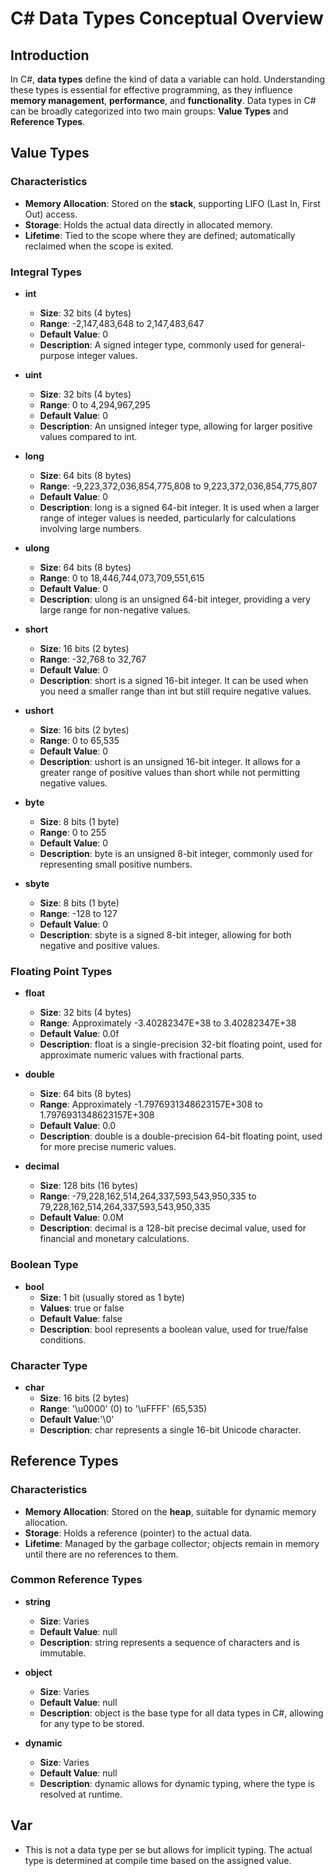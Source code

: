 # C# Data Types Conceptual Overview

## Introduction

In C#, **data types** define the kind of data a variable can hold. 
Understanding these types is essential for effective programming, 
as they influence **memory management**, **performance**, and **functionality**. 
Data types in C# can be broadly categorized into two main groups: **Value Types** and **Reference Types**.

## Value Types

### Characteristics

- **Memory Allocation**: Stored on the **stack**, supporting LIFO (Last In, First Out) access.
- **Storage**: Holds the actual data directly in allocated memory.
- **Lifetime**: Tied to the scope where they are defined; automatically reclaimed when the scope is exited.

### Integral Types

- **int**
  - **Size**: 32 bits (4 bytes)
  - **Range**: -2,147,483,648 to 2,147,483,647
  - **Default Value**: 0
  - **Description**: A signed integer type, commonly used for general-purpose integer values.

- **uint**
  - **Size**: 32 bits (4 bytes)
  - **Range**: 0 to 4,294,967,295
  - **Default Value**: 0
  - **Description**: An unsigned integer type, allowing for larger positive values compared to int.

- **long**
  - **Size**: 64 bits (8 bytes)
  - **Range**: -9,223,372,036,854,775,808 to 9,223,372,036,854,775,807
  - **Default Value**: 0
  - **Description**: long is a signed 64-bit integer. It is used when a larger range of integer values is needed, particularly for calculations involving large numbers.

- **ulong**
  - **Size**: 64 bits (8 bytes)
  - **Range**: 0 to 18,446,744,073,709,551,615
  - **Default Value**: 0
  - **Description**: ulong is an unsigned 64-bit integer, providing a very large range for non-negative values.

- **short**
  - **Size**: 16 bits (2 bytes)
  - **Range**: -32,768 to 32,767
  - **Default Value**: 0
  - **Description**: short is a signed 16-bit integer. It can be used when you need a smaller range than int but still require negative values.

- **ushort**
  - **Size**: 16 bits (2 bytes)
  - **Range**: 0 to 65,535
  - **Default Value**: 0
  - **Description**: ushort is an unsigned 16-bit integer. It allows for a greater range of positive values than short while not permitting negative values.

- **byte**
  - **Size**: 8 bits (1 byte)
  - **Range**: 0 to 255
  - **Default Value**: 0
  - **Description**: byte is an unsigned 8-bit integer, commonly used for representing small positive numbers.

- **sbyte**
  - **Size**: 8 bits (1 byte)
  - **Range**: -128 to 127
  - **Default Value**: 0
  - **Description**: sbyte is a signed 8-bit integer, 
allowing for both negative and positive values.

### Floating Point Types

- **float**
  - **Size**: 32 bits (4 bytes)
  - **Range**: Approximately -3.40282347E+38 to 3.40282347E+38
  - **Default Value**: 0.0f
  - **Description**: float is a single-precision 32-bit floating point, used for approximate numeric values with fractional parts.

- **double**
  - **Size**: 64 bits (8 bytes)
  - **Range**: Approximately -1.7976931348623157E+308 to 1.7976931348623157E+308
  - **Default Value**: 0.0
  - **Description**: double is a double-precision 64-bit floating point, 
used for more precise numeric values.

- **decimal**
  - **Size**: 128 bits (16 bytes)
  - **Range**: -79,228,162,514,264,337,593,543,950,335 to 79,228,162,514,264,337,593,543,950,335
  - **Default Value**: 0.0M
  - **Description**: decimal is a 128-bit precise decimal value, used for financial and monetary calculations.

### Boolean Type

- **bool**
  - **Size**: 1 bit (usually stored as 1 byte)
  - **Values**: true or false
  - **Default Value**: false
  - **Description**: bool represents a boolean value, used for true/false conditions.

### Character Type

- **char**
  - **Size**: 16 bits (2 bytes)
  - **Range**: '\u0000' (0) to '\uFFFF' (65,535)
  - **Default Value**:'\0'
  - **Description**: char represents a single 16-bit Unicode character.

## Reference Types

### Characteristics

- **Memory Allocation**: Stored on the **heap**, suitable for dynamic memory allocation.
- **Storage**: Holds a reference (pointer) to the actual data.
- **Lifetime**: Managed by the garbage collector; objects remain in memory until there are no references to them.

### Common Reference Types

- **string**
  - **Size**: Varies
  - **Default Value**: null
  - **Description**: string represents a sequence of characters and is immutable.

- **object**
  - **Size**: Varies
  - **Default Value**: null
  - **Description**: object is the base type for all data types in C#, allowing for any type to be stored.

- **dynamic**
  - **Size**: Varies
  - **Default Value**: null
  - **Description**: dynamic allows for dynamic typing, where the type is resolved at runtime.


 ## Var
- This is not a data type per se but allows for implicit typing. The actual type is determined at compile time based on the assigned value.
    